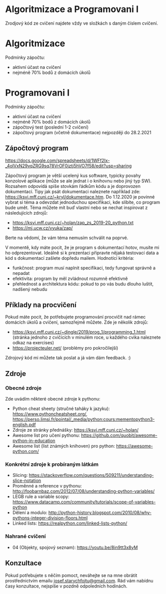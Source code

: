 # Algoritmizace a Programovani I

Zrodjový kód ze cvičení najdete vždy ve složkách s daným číslem cvičení.

# Algoritmizace

 Podmínky zápočtu:
 - aktivní účast na cvičení
 - nejméně 70% bodů z domácích úkolů

# Programovani I

 Podmínky zápočtu:
 - aktivní účast na cvičení
 - nejméně 70% bodů z domácích úkolů
 - zápočtový test (poslední 1-2 cvičení)
 - zápočtový program (včetně dokumentace) nejpozději do 28.2.2021
 
## Zápočtový program

https://docs.google.com/spreadsheets/d/1WFf2Ix-_4olVxN29vqZRG9sq78VrOF0jztj5hVO7f58/edit?usp=sharing

Zápočtový program je větší ucelený kus software, typicky povahy konzolové aplikace (může se ale jednat i o knihovnu nebo jiný typ SW). Rozsahem odpovídá spíše stovkám řádkům kódu a je doprovozen dokumentací.
Tipy jak psát dokumentaci naleznete například zde: https://ksvi.mff.cuni.cz/~kryl/dokumentace.htm.
Do 1.12.2020 je povinné vybrat si téma a odevzdat jednoduchou specifikaci, kde slíbíte, co program bude umět.
Téma můžete mít buď vlastní nebo se nechat inspirovat z následujících zdrojů:
- https://ksvi.mff.cuni.cz/~holan/zap_zs_2019-20_python.txt
- https://mj.ucw.cz/vyuka/zap/

Berte na vědomí, že vám téma nemusím schválit na poprvé.

V momentě, kdy máte pocit, že je program s dokumentací hotov, musíte mi ho odprezentovat.
Ideálně si k prezentaci připravte nějaká testovací data a kód s dokumentací zašlete dopředu mailem.
Hodnotící kritéria:
- funkčnost: program musí naplnit specifikaci, tedy fungovat správně a nepadat
- efektivita: program by měl zvládnout rozumně efektivně
- přehlednost a architektura kódu: pokud to po vás budu dlouho luštit, nadšený nebudu

## Příklady na procvičení

Pokud máte pocit, že potřebujete programování procvičit nad rámec domácích úkolů a cvičení, samozřejmě můžete. Zde je několik zdrojů:
- https://ksvi.mff.cuni.cz/~dingle/2019/prog_1/programming_1.html (stránka jednoho z cvičících v minulém roce, u každého cvika naleznete odkaz na exercises)
- https://projecteuler.net/ (problémy pro pokročilejší)

Zdrojový kód mi můžete tak poslat a já vám dám feedback. :)

## Zdroje

### Obecné zdroje

Zde uvádím některé obecné zdroje k pythonu:
- Python cheat sheety (stručné taháky k jazyku): https://www.pythoncheatsheet.org/, https://perso.limsi.fr/pointal/_media/python:cours:mementopython3-english.pdf
- Zdroje ze stránky přednášky: https://ksvi.mff.cuni.cz/~holan/
- Awesome list pro učení pythonu: https://github.com/quobit/awesome-python-in-education
- Awesome list (list známých knihoven) pro python: https://awesome-python.com/

### Konkrétní zdroje k probíraným látkám

- Slicing: https://stackoverflow.com/questions/509211/understanding-slice-notation
- Proměnné a reference v pythonu: http://foobarnbaz.com/2012/07/08/understanding-python-variables/
- LEGB rule a variable scopy: https://www.datacamp.com/community/tutorials/scope-of-variables-python
- Dělení a modulo: http://python-history.blogspot.com/2010/08/why-pythons-integer-division-floors.html
- Linked lists: https://realpython.com/linked-lists-python/

### Nahrané cvičení

- 04 (Objekty, spojový seznam): https://youtu.be/8in9tt3x8yM

## Konzultace

Pokud potřebujete s něčím pomoct, neváhejte se na mne obrátit prostřednictvím emailu josef.starychfojtu@gmail.com. Rád vám nabídnu časy konzultace, nejspíše v pozdně odpoledních hodinách.
